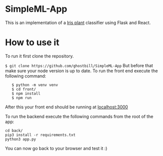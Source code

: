 # SimpleML-App

This is an implementation of a [Iris plant](https://www.google.com/url?sa=t&rct=j&q=&esrc=s&source=web&cd=36&cad=rja&uact=8&ved=2ahUKEwj3wNDE2fHlAhWOZd8KHc4GD4sQmhMwI3oECA4QAg&url=https%3A%2F%2Fen.wikipedia.org%2Fwiki%2FIris_(plant)&usg=AOvVaw0ZZWPXe5xpUxEskckOA0ER) classifier using Flask and React.

# How to use it
To run it first clone the repository.

 `$ git clone https://github.com/ghostbill/SimpleML-App`
But before that make sure your node version is up to date.
To run the front end execute the following command:
 ```$ cd SimpleML-APP 
    $ python -m venv venv
    $ cd front/
    $ npm install
    $ npm run
 ```
 After this your front end should be running at [localhost:3000](http://localhost:3000/)

To run the backend execute the following commands from the root of the app:
  ```
  cd back/
  pip3 install -r requirements.txt
  python3 app.py
  ```
 You can now go back to your browser and test it :)
